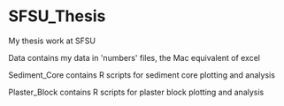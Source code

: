 # SFSU_Thesis
My thesis work at SFSU

Data contains my data in 'numbers' files, the Mac equivalent of excel

Sediment_Core contains R scripts for sediment core plotting and analysis

Plaster_Block contains R scripts for plaster block plotting and analysis
